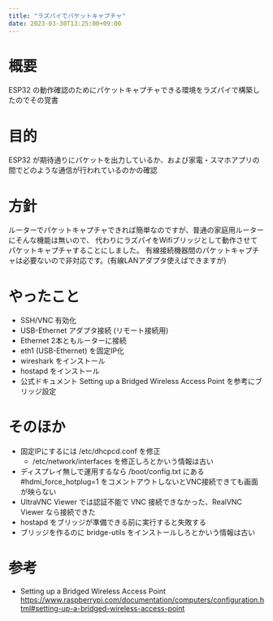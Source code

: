 ```yaml
---
title: "ラズパイでパケットキャプチャ"
date: 2023-03-30T13:25:00+09:00
---
```


# 概要

ESP32 の動作確認のためにパケットキャプチャできる環境をラズパイで構築したのでその覚書

# 目的

ESP32 が期待通りにパケットを出力しているか、および家電・スマホアプリの間でどのような通信が行われているのかの確認

# 方針

ルーターでパケットキャプチャできれば簡単なのですが、普通の家庭用ルーターにそんな機能は無いので、
代わりにラズパイをWifiブリッジとして動作させてパケットキャプチャすることにしました。
有線接続機器間のパケットキャプチャは必要ないので非対応です。(有線LANアダプタ使えばできますが)

# やったこと

  * SSH/VNC 有効化
  * USB-Ethernet アダプタ接続 (リモート接続用)
  * Ethernet 2本ともルーターに接続
  * eth1 (USB-Ethernet) を固定IP化
  * wireshark をインストール
  * hostapd をインストール
  * 公式ドキュメント Setting up a Bridged Wireless Access Point を参考にブリッジ設定

# そのほか

  * 固定IPにするには /etc/dhcpcd.conf を修正 
    * /etc/network/interfaces を修正しろとかいう情報は古い
  * ディスプレイ無しで運用するなら /boot/config.txt にある #hdmi_force_hotplug=1 をコメントアウトしないとVNC接続できても画面が映らない
  * UltraVNC Viewer では認証不能で VNC 接続できなかった、RealVNC Viewer なら接続できた
  * hostapd をブリッジが準備できる前に実行すると失敗する
  * ブリッジを作るのに bridge-utils をインストールしろとかいう情報は古い

# 参考

  * Setting up a Bridged Wireless Access Point <https://www.raspberrypi.com/documentation/computers/configuration.html#setting-up-a-bridged-wireless-access-point>

